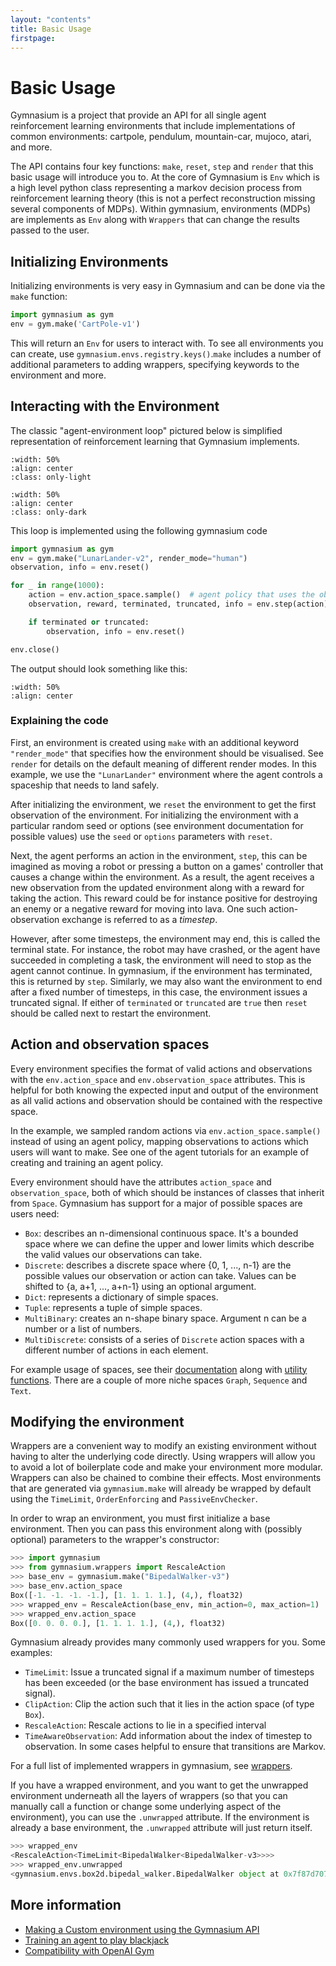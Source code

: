 ```yaml
---
layout: "contents"
title: Basic Usage
firstpage:
---
```


# Basic Usage

Gymnasium is a project that provide an API for all single agent reinforcement learning environments that include implementations of common environments: cartpole, pendulum, mountain-car, mujoco, atari, and more. 

The API contains four key functions: ``make``, ``reset``, ``step`` and ``render`` that this basic usage will introduce you to. At the core of Gymnasium is ``Env`` which is a high level python class representing a markov decision process from reinforcement learning theory (this is not a perfect reconstruction missing several components of MDPs). Within gymnasium, environments (MDPs) are implements as ``Env`` along with ``Wrappers`` that can change the results passed to the user. 

## Initializing Environments

Initializing environments is very easy in Gymnasium and can be done via the ``make`` function: 

```python
import gymnasium as gym
env = gym.make('CartPole-v1')
```

This will return an ``Env`` for users to interact with. To see all environments you can create, use ``gymnasium.envs.registry.keys()``.``make`` includes a number of additional parameters to adding wrappers, specifying keywords to the environment and more. 

## Interacting with the Environment

The classic "agent-environment loop" pictured below is simplified representation of reinforcement learning that Gymnasium implements.

```{image} /_static/diagrams/AE_loop.png
:width: 50%
:align: center
:class: only-light
```

```{image} /_static/diagrams/AE_loop_dark.png
:width: 50%
:align: center
:class: only-dark
```

This loop is implemented using the following gymnasium code

```python
import gymnasium as gym
env = gym.make("LunarLander-v2", render_mode="human")
observation, info = env.reset()

for _ in range(1000):
    action = env.action_space.sample()  # agent policy that uses the observation and info
    observation, reward, terminated, truncated, info = env.step(action)

    if terminated or truncated:
        observation, info = env.reset()

env.close()
```

The output should look something like this:

```{figure} https://user-images.githubusercontent.com/15806078/153222406-af5ce6f0-4696-4a24-a683-46ad4939170c.gif
:width: 50%
:align: center
```

### Explaining the code

First, an environment is created using ``make`` with an additional keyword `"render_mode"` that specifies how the environment should be visualised. See ``render`` for details on the default meaning of different render modes. In this example, we use the ``"LunarLander"`` environment where the agent controls a spaceship that needs to land safely. 

After initializing the environment, we ``reset`` the environment to get the first observation of the environment. For initializing the environment with a particular random seed or options (see environment documentation for possible values) use the ``seed`` or ``options`` parameters with ``reset``. 

Next, the agent performs an action in the environment, ``step``, this can be imagined as moving a robot or pressing a button on a games' controller that causes a change within the environment. As a result, the agent receives a new observation from the updated environment along with a reward for taking the action. This reward could be for instance positive for destroying an enemy or a negative reward for moving into lava. One such action-observation exchange is referred to as a *timestep*.

However, after some timesteps, the environment may end, this is called the terminal state. For instance, the robot may have crashed, or the agent have succeeded in completing a task, the environment will need to stop as the agent cannot continue. In gymnasium, if the environment has terminated, this is returned by ``step``. Similarly, we may also want the environment to end after a fixed number of timesteps, in this case, the environment issues a truncated signal. If either of ``terminated`` or ``truncated`` are `true` then ``reset`` should be called next to restart the environment.

## Action and observation spaces

Every environment specifies the format of valid actions and observations with the ``env.action_space`` and ``env.observation_space`` attributes. This is helpful for both knowing the expected input and output of the environment as all valid actions and observation should be contained with the respective space.

In the example, we sampled random actions via ``env.action_space.sample()`` instead of using an agent policy, mapping observations to actions which users will want to make. See one of the agent tutorials for an example of creating and training an agent policy.

Every environment should have the attributes ``action_space`` and ``observation_space``, both of which should be instances of classes that inherit from ``Space``. Gymnasium has support for a major of possible spaces are users need:

- ``Box``: describes an n-dimensional continuous space. It's a bounded space where we can define the upper and lower 
  limits which describe the valid values our observations can take.
- ``Discrete``: describes a discrete space where {0, 1, ..., n-1} are the possible values our observation or action can take.
  Values can be shifted to {a, a+1, ..., a+n-1} using an optional argument.
- ``Dict``: represents a dictionary of simple spaces.
- ``Tuple``: represents a tuple of simple spaces.
- ``MultiBinary``: creates an n-shape binary space. Argument n can be a number or a list of numbers.
- ``MultiDiscrete``: consists of a series of ``Discrete`` action spaces with a different number of actions in each element.

For example usage of spaces, see their [documentation](/api/spaces) along with [utility functions](/api/spaces/utils). There are a couple of more niche spaces ``Graph``, ``Sequence`` and ``Text``. 

## Modifying the environment

Wrappers are a convenient way to modify an existing environment without having to alter the underlying code directly. Using wrappers will allow you to avoid a lot of boilerplate code and make your environment more modular. Wrappers can also be chained to combine their effects. Most environments that are generated via ``gymnasium.make`` will already be wrapped by default using the ``TimeLimit``, ``OrderEnforcing`` and ``PassiveEnvChecker``.

In order to wrap an environment, you must first initialize a base environment. Then you can pass this environment along with (possibly optional) parameters to the wrapper's constructor:

```python
>>> import gymnasium
>>> from gymnasium.wrappers import RescaleAction
>>> base_env = gymnasium.make("BipedalWalker-v3")
>>> base_env.action_space
Box([-1. -1. -1. -1.], [1. 1. 1. 1.], (4,), float32)
>>> wrapped_env = RescaleAction(base_env, min_action=0, max_action=1)
>>> wrapped_env.action_space
Box([0. 0. 0. 0.], [1. 1. 1. 1.], (4,), float32)
```

Gymnasium already provides many commonly used wrappers for you. Some examples:

- `TimeLimit`: Issue a truncated signal if a maximum number of timesteps has been exceeded (or the base environment has issued a truncated signal).
- `ClipAction`: Clip the action such that it lies in the action space (of type `Box`).
- `RescaleAction`: Rescale actions to lie in a specified interval
- `TimeAwareObservation`: Add information about the index of timestep to observation. In some cases helpful to ensure that transitions are Markov.

For a full list of implemented wrappers in gymnasium, see [wrappers](/api/wrappers).

If you have a wrapped environment, and you want to get the unwrapped environment underneath all the layers of wrappers (so that you can manually call a function or change some underlying aspect of the environment), you can use the `.unwrapped` attribute. If the environment is already a base environment, the `.unwrapped` attribute will just return itself.

```python
>>> wrapped_env
<RescaleAction<TimeLimit<BipedalWalker<BipedalWalker-v3>>>>
>>> wrapped_env.unwrapped
<gymnasium.envs.box2d.bipedal_walker.BipedalWalker object at 0x7f87d70712d0>
```

## More information

* [Making a Custom environment using the Gymnasium API](/tutorials/environment_creation)
* [Training an agent to play blackjack](/tutorials/blackjack_tutorial)
* [Compatibility with OpenAI Gym](/content/gym_compatibility)
